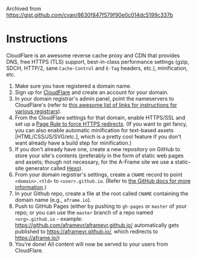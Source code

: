 Archived from https://gist.github.com/cvan/8630f847f579f90e0c014dc5199c337b

# Instructions

CloudFlare is an awesome reverse cache proxy and CDN that provides DNS, free HTTPS (TLS) support, best-in-class performance settings (gzip, SDCH, HTTP/2, sane `Cache-Control` and `E-Tag` headers, etc.), minification, etc.

1. Make sure you have registered a domain name.
2. Sign up for [CloudFlare](https://www.cloudflare.com/) and create an account for your domain.
3. In your domain registrar's admin panel, point the nameservers to CloudFlare's (refer to [this awesome list of links for instructions for various registrars](https://surge.sh/help/adding-a-custom-domain)).
4. From the CloudFlare settings for that domain, enable HTTPS/SSL and set up a [Page Rule to force HTTPS redirects](https://support.cloudflare.com/hc/en-us/articles/200168306-Is-there-a-tutorial-for-Page-Rules-). (If you want to get fancy, you can also enable automatic minification for text-based assets [HTML/CSS/JS/SVG/etc.], which is a pretty cool feature if you don't want already have a build step for minification.)
5. If you don't already have one, create a new repository on GitHub to store your site's contents (preferably in the form of static web pages and assets; though not necessary, for the A-Frame site we use a static-site generator called [Hexo](https://github.com/hexojs/hexo)).
6. From your domain registrar's settings, create a `CNAME` record to point `<domain>.<tld>` to `<user>.github.io`. (Refer to [the GitHub docs for more information](https://help.github.com/en/github/working-with-github-pages/managing-a-custom-domain-for-your-github-pages-site).)
7. In your Github repo, create a file at the root called `CNAME` containing the domain name (e.g., `aframe.io`).
8. Push to GitHub Pages (either by pushing to `gh-pages` or `master` of your repo; or you can use the `master` branch of a repo named `<org>.github.io` - example: https://github.com/aframevr/aframevr.github.io/ automatically gets published to https://aframevr.github.io/, which redirects to https://aframe.io/)
9. You're done! All content will now be served to your users from CloudFlare.
